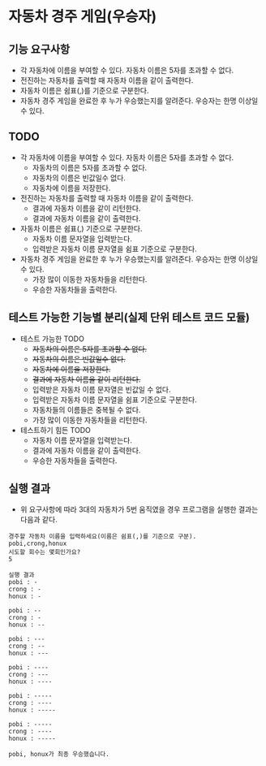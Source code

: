 # 자동차 경주 게임(우승자)
## 기능 요구사항
* 각 자동차에 이름을 부여할 수 있다. 자동차 이름은 5자를 초과할 수 없다.
* 전진하는 자동차를 출력할 때 자동차 이름을 같이 출력한다.
* 자동차 이름은 쉼표(,)를 기준으로 구분한다.
* 자동차 경주 게임을 완료한 후 누가 우승했는지를 알려준다. 우승자는 한명 이상일 수 있다.

## TODO
* 각 자동차에 이름을 부여할 수 있다. 자동차 이름은 5자를 초과할 수 없다.
  * 자동차의 이름은 5자를 초과할 수 없다.
  * 자동차의 이름은 빈값일수 없다.
  * 자동차에 이름을 저장한다.
* 전진하는 자동차를 출력할 때 자동차 이름을 같이 출력한다.
  * 결과에 자동차 이름을 같이 리턴한다.
  * 결과에 자동차 이름을 같이 출력한다.
* 자동차 이름은 쉼표(,) 기준으로 구분한다.
  * 자동차 이름 문자열을 입력받는다.
  * 입력받은 자동차 이름 문자열을 쉼표 기준으로 구분한다.
* 자동차 경주 게임을 완료한 후 누가 우승했는지를 알려준다. 우승자는 한명 이상일 수 있다.
  * 가장 많이 이동한 자동차들을 리턴한다.
  * 우승한 자동차들을 출력한다.

## 테스트 가능한 기능별 분리(실제 단위 테스트 코드 모듈)
* 테스트 가능한 TODO
  * ~~자동차의 이름은 5자를 초과할 수 없다.~~
  * ~~자동차의 이름은 빈값일수 없다.~~
  * ~~자동차에 이름을 저장한다.~~
  * ~~결과에 자동차 이름을 같이 리턴한다.~~
  * 입력받은 자동차 이름 문자열은 빈값일 수 없다.
  * 입력받은 자동차 이름 문자열을 쉼표 기준으로 구분한다.
  * 자동차들의 이름들은 중복될 수 없다.
  * 가장 많이 이동한 자동차들을 리턴한다.
* 테스트하기 힘든 TODO
  * 자동차 이름 문자열을 입력받는다.
  * 결과에 자동차 이름을 같이 출력한다.
  * 우승한 자동차들을 출력한다.

## 실행 결과
* 위 요구사항에 따라 3대의 자동차가 5번 움직였을 경우 프로그램을 실행한 결과는 다음과 같다.
```
경주할 자동차 이름을 입력하세요(이름은 쉼표(,)를 기준으로 구분).
pobi,crong,honux
시도할 회수는 몇회인가요?
5

실행 결과
pobi : -
crong : -
honux : -

pobi : --
crong : -
honux : --

pobi : ---
crong : --
honux : ---

pobi : ----
crong : ---
honux : ----

pobi : -----
crong : ----
honux : -----

pobi : -----
crong : ----
honux : -----

pobi, honux가 최종 우승했습니다.
```